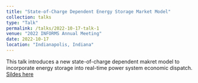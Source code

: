 ```yaml
---
title: "State-of-Charge Dependent Energy Storage Market Model"
collection: talks
type: "Talk"
permalink: /talks/2022-10-17-talk-1
venue: "2022 INFORMS Annual Meeting"
date: 2022-10-17
location: "Indianapolis, Indiana"
---
```


This talk introduces a new state-of-charge dependent makret model to incorporate energy storage into real-time power system economic dispatch. [Sildes here](http://exampleurl.com)
